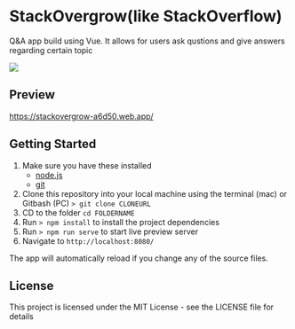 # StackOvergrow(like StackOverflow)
Q&A app build using Vue. It allows for users ask qustions and give answers regarding certain topic

<img src="https://rifatcholakov.com/wp-content/uploads/2020/04/StackOvergrow.png" />

## Preview

https://stackovergrow-a6d50.web.app/

## Getting Started
1. Make sure you have these installed
	- [node.js](http://nodejs.org/)
	- [git](http://git-scm.com/)
2. Clone this repository into your local machine using the terminal (mac) or Gitbash (PC) `> git clone CLONEURL`
3. CD to the folder `cd FOLDERNAME`
4. Run `> npm install` to install the project dependencies
5. Run `> npm run serve` to start live preview server
6. Navigate to `http://localhost:8080/`

The app will automatically reload if you change any of the source files.

## License
This project is licensed under the MIT License - see the LICENSE file for details
